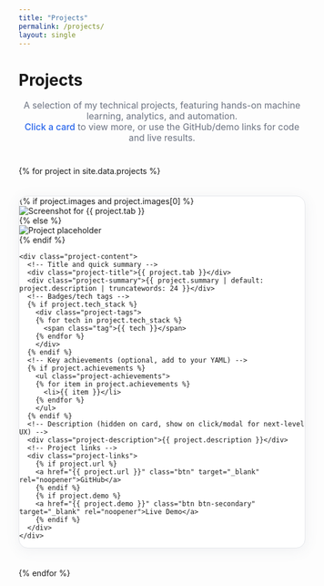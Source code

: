 ```yaml
---
title: "Projects"
permalink: /projects/
layout: single
---
```


<!-- Load modern font for improved typography -->
<link rel="stylesheet" href="https://fonts.googleapis.com/css?family=Inter:400,500,700&display=swap">
<style>
:root {
  --primary: #2563eb;
  --primary-dark: #1e40af;
  --bg: #f8fafc;
  --card-bg: #fff;
  --border: #e5e7eb;
  --text-main: #23272f;
  --text-muted: #6b7280;
  --badge-bg: #e0e7ef;
  --badge-text: #2563eb;
  --shadow: 0 4px 24px rgba(80,90,120,0.08);
}

/* Layout */
body, .page__content {
  font-family: 'Inter', 'Segoe UI', 'system-ui', sans-serif;
  background: var(--bg) !important;
  color: var(--text-main);
}
.projects-grid {
  display: grid;
  grid-template-columns: repeat(auto-fit, minmax(345px, 1fr));
  gap: 2.2rem;
  margin: 2rem 0 3rem 0;
  padding: 0;
}
.project-card {
  background: var(--card-bg);
  border-radius: 16px;
  box-shadow: var(--shadow);
  display: flex;
  flex-direction: column;
  overflow: hidden;
  border: 1px solid var(--border);
  transition: box-shadow 0.18s, transform 0.15s;
  min-width: 0;
}
.project-card:hover {
  transform: translateY(-5px) scale(1.02);
  box-shadow: 0 8px 28px rgba(40,60,140,0.13);
}

/* Visual elements */
.project-image {
  width: 100%;
  height: 180px;
  object-fit: cover;
  background: #e5e7eb;
  border-bottom: 1px solid var(--border);
  transition: filter 0.18s;
}
.project-card:hover .project-image {
  filter: brightness(0.96) saturate(1.15);
}
.project-content {
  padding: 1.3rem 1.3rem 1.8rem 1.3rem;
  display: flex;
  flex-direction: column;
  height: 100%;
}
.project-title {
  font-size: 1.3rem;
  font-weight: 700;
  margin: 0 0 0.45em 0;
  color: var(--primary-dark);
  letter-spacing: -0.5px;
}
.project-summary {
  font-size: 1.08em;
  color: var(--text-main);
  margin-bottom: 0.65em;
}
.project-description {
  font-size: 1em;
  color: var(--text-muted);
  margin-bottom: 1.1em;
  line-height: 1.6;
}
/* Badges & tags */
.project-tags {
  margin: 0.7em 0 1.2em 0;
}
.tag {
  display: inline-block;
  background: var(--badge-bg);
  color: var(--badge-text);
  font-size: 0.95em;
  border-radius: 7px;
  padding: 0.22em 0.88em;
  margin: 0 0.37em 0.37em 0;
  font-weight: 500;
  letter-spacing: 0.02em;
}
/* Achievements */
.project-achievements {
  margin: 0.7em 0 1em 0;
  padding-left: 1.2em;
}
.project-achievements li {
  font-size: 0.99em;
  color: var(--text-main);
  margin-bottom: 0.5em;
  line-height: 1.5;
}

/* Links and buttons */
.project-links {
  margin-top: auto;
  display: flex;
  gap: 1em;
  flex-wrap: wrap;
}
a.btn {
  background: linear-gradient(90deg, var(--primary) 0%, #4dd0e1 100%);
  color: #fff !important;
  padding: 0.45em 1.2em;
  border: none;
  border-radius: 7px;
  text-decoration: none;
  font-weight: 600;
  font-size: 1em;
  transition: background 0.15s, box-shadow 0.13s;
  box-shadow: 0 2px 8px rgba(80,90,120,0.10);
  display: inline-block;
}
a.btn:hover {
  background: linear-gradient(90deg, var(--primary-dark) 0%, #00bcd4 100%);
  box-shadow: 0 4px 18px rgba(40,60,140,0.13);
}
a.btn-secondary {
  background: #e0e7ef;
  color: var(--primary) !important;
}
a.btn-secondary:hover {
  background: #c7d2fe;
  color: #1e40af !important;
}

/* Headings and text hierarchy */
.projects-title {
  text-align: center;
  font-size: 2.4rem;
  margin: 0.1em 0 0.25em 0;
  font-weight: 700;
  letter-spacing: -1px;
  color: var(--primary-dark);
}
.projects-intro {
  text-align: center;
  color: var(--text-muted);
  font-size: 1.13em;
  margin-bottom: 2.5em;
  max-width: 620px;
  margin-left: auto;
  margin-right: auto;
}

/* Responsive */
@media (max-width: 700px) {
  .project-content { padding: 0.95em 0.5em 1.3em 0.5em; }
  .projects-title { font-size: 1.7rem; }
  .projects-intro { font-size: 1em; }
}
</style>

<h1 class="projects-title">Projects</h1>
<p class="projects-intro">
  A selection of my technical projects, featuring hands-on machine learning, analytics, and automation.<br>
  <span style="color: #2563eb; font-weight:500;">Click a card</span> to view more, or use the GitHub/demo links for code and live results.
</p>

<div class="projects-grid">
  {% for project in site.data.projects %}
  <div class="project-card">
    <!-- Project Image -->
    {% if project.images and project.images[0] %}
      <img src="{{ project.images[0] }}" class="project-image" alt="Screenshot for {{ project.tab }}">
    {% else %}
      <!-- Placeholder image if none provided -->
      <img src="/assets/images/placeholder.png" class="project-image" alt="Project placeholder">
    {% endif %}

    <div class="project-content">
      <!-- Title and quick summary -->
      <div class="project-title">{{ project.tab }}</div>
      <div class="project-summary">{{ project.summary | default: project.description | truncatewords: 24 }}</div>
      <!-- Badges/tech tags -->
      {% if project.tech_stack %}
        <div class="project-tags">
        {% for tech in project.tech_stack %}
          <span class="tag">{{ tech }}</span>
        {% endfor %}
        </div>
      {% endif %}
      <!-- Key achievements (optional, add to your YAML) -->
      {% if project.achievements %}
        <ul class="project-achievements">
        {% for item in project.achievements %}
          <li>{{ item }}</li>
        {% endfor %}
        </ul>
      {% endif %}
      <!-- Description (hidden on card, show on click/modal for next-level UX) -->
      <div class="project-description">{{ project.description }}</div>
      <!-- Project links -->
      <div class="project-links">
        {% if project.url %}
        <a href="{{ project.url }}" class="btn" target="_blank" rel="noopener">GitHub</a>
        {% endif %}
        {% if project.demo %}
        <a href="{{ project.demo }}" class="btn btn-secondary" target="_blank" rel="noopener">Live Demo</a>
        {% endif %}
      </div>
    </div>
  </div>
  {% endfor %}
</div>
